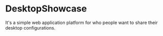 # DesktopShowcase
It's a simple web application platform for who people want to share their desktop configurations.
